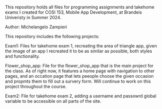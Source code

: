 This repository holds all files for programming assignments and takehome exams I created for COSI 153, Mobile App Development, at Brandeis Univeristy in Summer 2024.

Author: Michelangelo Zampieri

This repository includes the following projects:

Exam1: Files for takehome exam 1, recreating the area of triangle app, given the image of an app I recreated it to be as similar as possible, both styles and functionality.  

Flower_shop_app: File for the flower_shop_app that is the main project for the class. As of right now, it features a home page with navigation to other pages, and an occation page that lets peeople choose the given occasion and propmts them to fill out a survery form. Will continue to work on this project throughout the course. 

Exam2: File for takehome exam 2, adding a username and passowrd global variable to be accessible on all parts of the site. 